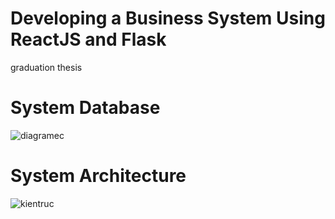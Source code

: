 # Developing a Business System Using ReactJS and Flask
 graduation thesis
# System Database
![diagramec](https://github.com/user-attachments/assets/8ea4d150-84b0-448e-bea0-73a63ca48589)
# System Architecture
![kientruc](https://github.com/user-attachments/assets/c7dbd92e-3f5f-4bae-8cc4-fc7a1a649af2)
